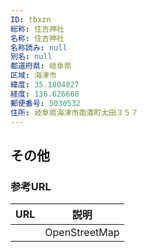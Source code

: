 ```yaml
---
ID: tbxzn
総称: 住吉神社
名称: 住吉神社
名称読み: null
別名: null
都道府県: 岐阜県
区域: 海津市
緯度: 35.1804827
経度: 136.626668
郵便番号: 5030532
住所: 岐阜県海津市南濃町太田３５７
---
```


## その他

### 参考URL

| URL | 説明          |
| --- | ------------- |
|     | OpenStreetMap |
